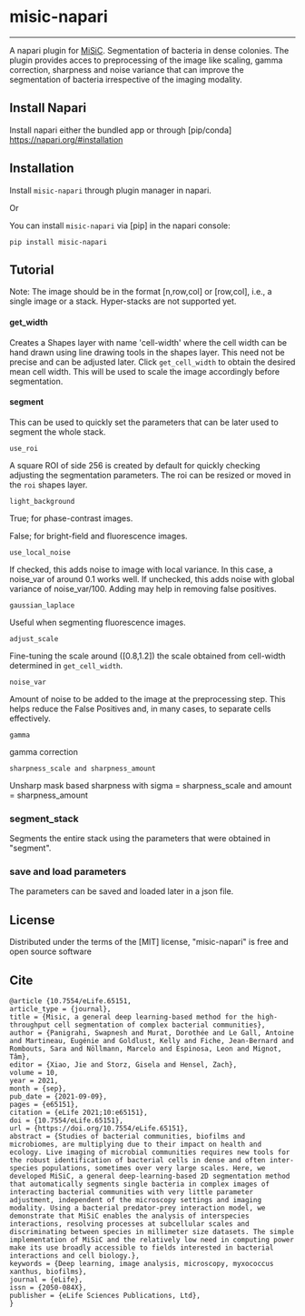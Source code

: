 # misic-napari

<!-- [![License](https://img.shields.io/pypi/l/misic-napari-plugin.svg?color=green)](https://github.com/pswap/misic-napari-plugin/raw/master/LICENSE)
[![PyPI](https://img.shields.io/pypi/v/misic-napari-plugin.svg?color=green)](https://pypi.org/project/misic-napari-plugin)
[![Python Version](https://img.shields.io/pypi/pyversions/misic-napari-plugin.svg?color=green)](https://python.org)
[![tests](https://github.com/pswap/misic-napari-plugin/workflows/tests/badge.svg)](https://github.com/pswap/misic-napari-plugin/actions)
[![codecov](https://codecov.io/gh/pswap/misic-napari-plugin/branch/master/graph/badge.svg)](https://codecov.io/gh/pswap/misic-napari-plugin) -->

----------------------------------

<!--
Don't miss the full getting started guide to set up your new package:
https://github.com/napari/cookiecutter-napari-plugin#getting-started

and review the napari docs for plugin developers:
https://napari.org/docs/plugins/index.html
-->

A napari plugin for [MiSiC](https://elifesciences.org/articles/65151). Segmentation of bacteria in dense colonies. 
The plugin provides acces to preprocessing of the image like scaling, gamma correction, sharpness and noise variance that can improve the segmentation of bacteria irrespective of the imaging modality.

## Install Napari
Install napari either the bundled app or through [pip/conda]
https://napari.org/#installation

## Installation

Install `misic-napari` through plugin manager in napari.

Or

You can install `misic-napari` via [pip] in the napari console:

    pip install misic-napari

## Tutorial
Note: 
The image should be in the format [n,row,col] or [row,col], i.e., a single image or a stack. Hyper-stacks are not supported yet. 

#### get_width


Creates a Shapes layer with name 'cell-width' where the cell width can be hand drawn using line drawing tools in the shapes layer. This need not be precise and can be adjusted later. Click `get_cell_width` to obtain the desired mean cell width. This will be used to scale the image accordingly before segmentation.
 
#### segment

This can be used to quickly set the parameters that can be later used to segment the whole stack.

```
use_roi
```
A square ROI of side 256 is created by default for quickly checking adjusting the segmentation parameters. The roi can be resized or moved in the `roi` shapes layer.

```
light_background
```
True; for phase-contrast images.

False; for bright-field and fluorescence images.

```
use_local_noise
```
If checked, this adds noise to image with local variance. In this case, a noise_var of around 0.1 works well. If unchecked, this adds noise with global variance of noise_var/100. Adding may help in removing false positives.

```
gaussian_laplace
```
Useful when segmenting fluorescence images. 

```
adjust_scale
```
Fine-tuning the scale around ([0.8,1.2]) the scale obtained from cell-width determined in `get_cell_width`.

```
noise_var
```
Amount of noise to be added to the image at the preprocessing step. This helps reduce the False Positives and, in many cases, to separate cells effectively. 
```
gamma
```
gamma correction 

```
sharpness_scale and sharpness_amount
```
Unsharp mask based sharpness with sigma = sharpness_scale and amount = sharpness_amount



### segment_stack
Segments the entire stack using the parameters that were obtained in "segment".


### save and load parameters
The parameters can be saved and loaded later in a json file. 

## License

Distributed under the terms of the [MIT] license,
"misic-napari" is free and open source software

## Cite
```
@article {10.7554/eLife.65151,
article_type = {journal},
title = {Misic, a general deep learning-based method for the high-throughput cell segmentation of complex bacterial communities},
author = {Panigrahi, Swapnesh and Murat, Dorothée and Le Gall, Antoine and Martineau, Eugénie and Goldlust, Kelly and Fiche, Jean-Bernard and Rombouts, Sara and Nöllmann, Marcelo and Espinosa, Leon and Mignot, Tâm},
editor = {Xiao, Jie and Storz, Gisela and Hensel, Zach},
volume = 10,
year = 2021,
month = {sep},
pub_date = {2021-09-09},
pages = {e65151},
citation = {eLife 2021;10:e65151},
doi = {10.7554/eLife.65151},
url = {https://doi.org/10.7554/eLife.65151},
abstract = {Studies of bacterial communities, biofilms and microbiomes, are multiplying due to their impact on health and ecology. Live imaging of microbial communities requires new tools for the robust identification of bacterial cells in dense and often inter-species populations, sometimes over very large scales. Here, we developed MiSiC, a general deep-learning-based 2D segmentation method that automatically segments single bacteria in complex images of interacting bacterial communities with very little parameter adjustment, independent of the microscopy settings and imaging modality. Using a bacterial predator-prey interaction model, we demonstrate that MiSiC enables the analysis of interspecies interactions, resolving processes at subcellular scales and discriminating between species in millimeter size datasets. The simple implementation of MiSiC and the relatively low need in computing power make its use broadly accessible to fields interested in bacterial interactions and cell biology.},
keywords = {Deep learning, image analysis, microscopy, myxococcus xanthus, biofilms},
journal = {eLife},
issn = {2050-084X},
publisher = {eLife Sciences Publications, Ltd},
}
```